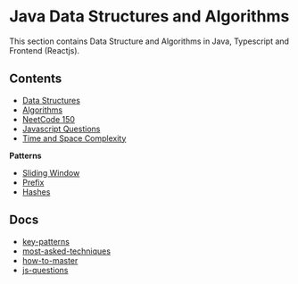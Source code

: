 # Java Data Structures and Algorithms

This section contains Data Structure and Algorithms in Java, Typescript and Frontend (Reactjs).

## Contents

- [Data Structures](./src/DataStructures)
- [Algorithms](./src/Algorithms)
- [NeetCode 150](./neetcode_150/)
- [Javascript Questions](./js_questions)
- [Time and Space Complexity](./time_space_complexity/README.md)

**Patterns**

- [Sliding Window](./src/KeyPatterns/SlidingWindow/README.md)
- [Prefix](./src/KeyPatterns/Prefix/README.md)
- [Hashes](./src/KeyPatterns/Hashes/README.md)

## Docs

- [key-patterns](./docs/keys-patterns.md)
- [most-asked-techniques](./docs/most-asked-techniques.md)
- [how-to-master](./docs/how-to-master.md)
- [js-questions](./docs/javascript-common-questions.md)
